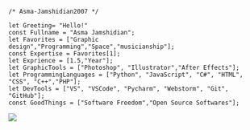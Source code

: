 
```JS
/* Asma-Jamshidian2007 */

let Greeting= "Hello!"
const Fullname = "Asma Jamshidian";
let Favorites = ["Graphic design","Programming","Space","musicianship"];
const Expertise = Favorites[1];
let Exprience = [1.5,"Year"];
let GraphicTools = ["Photoshop", "Illustrator","After Effects"];
let ProgrammingLanguages = ["Python", "JavaScript", "C#", "HTML", "CSS", "C++","PHP"];
let DevTools = ["VS", "VSCode", "Pycharm", "Webstorm", "Git", "GitHub"];
const GoodThings = ["Software Freedom","Open Source Softwares"];

```
![](https://quotes-github-readme.vercel.app/api?type=horizontal&theme=radical)



